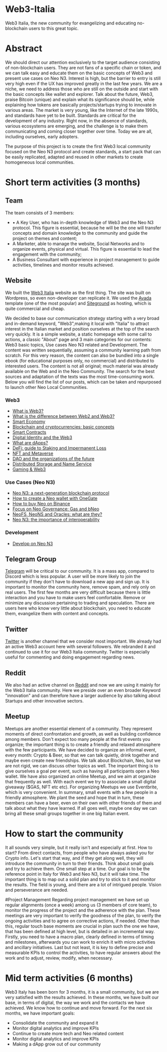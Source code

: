 # Web3-Italia
Web3 Italia, the new community for  evangelizing and educating no-blockchain users to this great topic.

# Abstract
We should direct our attention exclusively to the target audience consisting of non-blockchain users. They are not fans of a specific chain or token, and we can talk easy and educate them on the basic concepts of Web3 and present use cases on Neo N3. Interest is high, but the barrier to entry is still very high even if the UX has improved greatly in the last few years. We are a niche, we need to address those who are still on the outside and start with the basic concepts like wallet and explorer. Talk about the future, Web3, praise Bitcoin (unique) and explain what its significance should be, while explaining how tokens are basically projects/startups trying to innovate in various areas. The market is very young, like the Internet of the late 1990s, and standards have yet to be built. Standards are critical for the development of any industry. Right now, in the absence of standards, various ecosystems are emerging, and the challenge is to make them communicating and coming closer together over time. Today we are all, including ourselves, early adopters.

The purpose of this project is to create the first Web3 local community focused on the Neo N3 protocol and create standards, a start pack that can be easily replicated, adapted and reused in other markets to create homogeneous local communities.



# Short term activities (3 months)

## Team
The team consists of 3 members:
<ul>
<li>•	A Key User, who has in-depth knowledge of Web3 and the Neo N3 protocol. This figure is essential, because he will be the one will transfer concepts and domain knowledge to the community and guide the project on themes and content;</li>

<li>A Marketer, able to manage the website, Social Networks and to organize events, physical and virtual. This figure is essential to lead the engagement with the community;</li>

<li>A Business Consultant with experience in project management to guide activities, timelines and monitor results achieved.</li>
</ul>

## Website
We built the <a title="Web3 Italia" href="https://web3italia.org" target="_blank" rel="noopener">Web3 Italia</a> website as the first thing. The site was built on Wordpress, so even non-developer can replicate it. We used the <a title="Avada" href="https://it.siteground.com" target="_blank" rel="noopener"> Avada</a> template (one of the most popular) and <a title="Siteground" href="https://theme-fusion.com" target="_blank" rel="noopener"> Siteground</a> as hosting, which is quite commercial and cheap.

We decided to base our communication strategy starting with a very broad and in-demand keyword, "Web3",making it local with "Italia" to attract interest in the Italian market and position ourselves at the top of the search very quickly. It is a simple website, a static homepage with some call to actions, a classic "About" page and 3 main categories for our contents: Web3 basic topics, Use cases Neo N3 related and Development. The content was written sequentially, assuming a community learning path from scratch. For this very reason, the content can also be bundled into a single ebook (for educational purposes only, no commercial) and distributed to interested users. The content is not all original; much material was already available on the Web and in the Neo Community. The search for the best sources and adaptation of the texts was the most time-consuming work. Below you will find the list of our posts, which can be taken and repurposed to launch other Neo Local Communities.

### Web3
<ul>
<li><a title="What is Web3?" href="https://web3italia.org/che-cose-il-web3/" target="_blank" rel="noopener">What is Web3?</a></li> 
<li><a title="What is the difference between Web2 and Web3?
" href="https://web3italia.org/differenza-tra-web2-e-web3/" target="_blank" rel="noopener">What is the difference between Web2 and Web3?
</a></li> 
<li><a title="Smart Economy" href="https://web3italia.org/smart-economy/" target="_blank" rel="noopener">Smart Economy</a></li> 
<li><a title="Blockchain and cryptocurrencies: basic concepts
" href="https://web3italia.org/blockchain-e-criptovalute-concetti-base/" target="_blank" rel="noopener">Blockchain and cryptocurrencies: basic concepts
</a></li> 
<li><a title="Smart Contracts" href="https://web3italia.org/smart-contract-cosa-sono/" target="_blank" rel="noopener">Smart Contracts</a></li> 
<li><a title="Digital Identity and the Web3
" href="https://web3italia.org/la-digital-identity-e-il-web3/" target="_blank" rel="noopener">Digital Identity and the Web3
</a></li> 
<li><a title="What are dApps?" href="https://web3italia.org/cosa-sono-le-dapps/" target="_blank" rel="noopener">What are dApps?
</a></li> 
<li><a title="DeFi: guide to Staking and Impermanent Loss" href="https://web3italia.org/defi-guida-allo-staking-e-impermanent-loss/" target="_blank" rel="noopener">DeFi: guide to Staking and Impermanent Loss</a></li> 
<li><a title="NFT and Metaverse" href="https://web3italia.org/nft-e-metaverso-cosa-sono-e-quale-futuro-ci-attende/" target="_blank" rel="noopener">NFT and Metaverse</a></li> 
<li><a title="DAO and the organizations of the future" href="https://web3italia.org/la-dao-e-le-organizzazioni-del-futuro/" target="_blank" rel="noopener">DAO and the organizations of the future</a></li> 
<li><a title="Distributed Storage and Name Service" href="https://web3italia.org/storage-distribuiti-e-name-service/" target="_blank" rel="noopener">Distributed Storage and Name Service</a></li> 
<li><a title="Gaming & Web3" href="https://web3italia.org/gaming-e-web3/" target="_blank" rel="noopener">Gaming & Web3</a></li> 
</ul>

### Use Cases (Neo N3)
<ul>
<li><a title="Neo N3: a next-generation blockchain protocol" href="https://web3italia.org/neo-n3-un-protocollo-blockchain-di-ultima-generazione/" target="_blank" rel="noopener">Neo N3: a next-generation blockchain protocol</a></li> 
<li><a title="How to create a Neo wallet with OneGate" href="https://web3italia.org/come-creare-un-neo-wallet-con-onegate/" target="_blank" rel="noopener">How to create a Neo wallet with OneGate</a></li> 
<li><a title="How to buy Neo on Binance" href="https://web3italia.org/come-acquistare-neo-su-binance/" target="_blank" rel="noopener">How to buy Neo on Binance</a></li> 
<li><a title="Focus on Neo Governance: Gas and bNeo" href="https://web3italia.org/focus-sulla-neo-governance-gas-e-bneo/" target="_blank" rel="noopener">Focus on Neo Governance: Gas and bNeo</a></li> 
<li><a title="NeoFS, NeoNS and Oracles: what are they?" href="https://web3italia.org/neofs-neons-e-gli-oracoli-cosa-sono/" target="_blank" rel="noopener">NeoFS, NeoNS and Oracles: what are they?</a></li> 
<li><a title="Neo N3: the importance of interoperability
" href="https://web3italia.org/neo-n3-limportanza-dellinteroperabilita/" target="_blank" rel="noopener">Neo N3: the importance of interoperability
</a></li> 
</ul>

### Development
<ul>
<li><a title="Develop on Neo N3" href="https://web3italia.org/sviluppare-su-neo-n3/" target="_blank" rel="noopener">Develop on Neo N3</a></li> 
</ul>

## Telegram Group
<a title="Telegram" href="https://t.me/web3_italia" target="_blank" rel="noopener">Telegram</a> will be critical to our community. It is a mass app, compared to Discord which is less popular. A user will be more likely to join the community if they don't have to download a new app and sign up. It is important to monitor the community here, remove spam, and rely only on real users. The first few months are very difficult because there is little interaction and you have to make users feel comfortable. Remove or minimize any discussion pertaining to trading and speculation. There are users here who know very little about blockchain, you need to educate them, evangelize them with content and concepts.

## Twitter
<a title="Twitter" href="https://twitter.com/Web3_Network" target="_blank" rel="noopener">Twitter</a> is another channel that we consider most important. We already had an active Web3 account here with several followers. We rebranded it and continued to use it for our Web3 Italia community. Twitter is especially useful for commenting and doing engagement regarding news.

## Reddit
We also had an active channel on <a title="Reddit" href="https://www.reddit.com/r/innovazione/" target="_blank" rel="noopener">Reddit</a> and now we are using it mainly for the Web3 Italia community. Here we preside over an even broader Keyword "innovation" and can therefore have a larger audience by also talking about Startups and other innovative sectors.

## Meetup
Meetups are another essential element of a community. They represent moments of direct confrontation and growth, as well as building confidence among members. Don't expect too many people at the first events you organize; the important thing is to create a friendly and relaxed atmosphere with the few participants. We have decided to organize an informal event, every month: Crypto & Beer, so that we can talk quietly, drink together and maybe even create new friendships. We talk about Blockchain, Neo, but we are not rigid, we can discuss other topics as well. The important thing is to give ourselves a goal per event, such as having all participants open a Neo wallet. We have also organized an online Meetup, and we aim at organize that frequently as well. With each event we try to associate a small digital giveaway ($GAS, NFT etc etc). For organizing Meetups we use Eventbrite, which is very convenient. In summary, small events with a few people in a friendly atmosphere. We plant the seed and hope that in turn, these members can have a beer, even on their own with other friends of them and talk about what they have learned. If all goes well, maybe one day we can bring all these small groups together in one big Italian event.

# How to start the community
It all sounds very simple, but it really isn't and especially at first. How to start? From direct contacts, from people who have always asked you for Crypto info. Let's start that way, and if they get along well, they will introduce the community in turn to their friends. Think about small goals and try to achieve them. One small step at a time. Our goal is to be the reference point in Italy for Web3 and Neo N3, but it will take time. The important thing is to map out a solid plan and try to stick to it and monitor the results. The field is young, and there are a lot of intrigued people. Vision and perseverance are needed.

#Project Management
Regarding project management we have set up regular alignments (once a week) among us (3 members of core team), to monitor the progress of the project and the adherence with the plan. These meetings are very important to verify the goodness of the plan, to verify the ongoing activities and to agree on corrective actions, if needed. Other than this, regular touch base moments are crucial in plan such the one we have, that has been defined at high level, but is detailed in an incremental way. Firstly, you need to have a macro plan, clearly defined in terms of timing and milestones, afterwards you can work to enrich it with micro activities and ancillary initiatives. Last but not least, it is key to define precise and measurable KPIs to control the activities, to have regular answers about the work and to adjust, review, modify, when necessary.

# Mid term activities (6 months)
Web3 Italy has been born for 3 months, it is a small community, but we are very satisfied with the results achieved. In these months, we have built our base, in terms of digital, the way we work and the contacts we have achieved. We know how to continue and move forward. For the next six months, we have important goals:
<ul>
<li> Consolidate the community and expand it</li> 
<li> Monitor digital analytics and improve KPIs</li> 
<li> Continue to create more tech and Neo related content</li> 
<li> Monitor digital analytics and improve KPIs</li> 
<li> Making a dApp grow out of our community</li> 
</ul>
